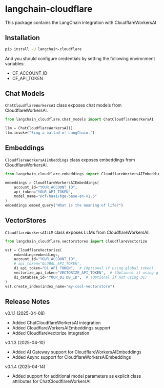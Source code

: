 # langchain-cloudflare

This package contains the LangChain integration with CloudflareWorkersAI

## Installation

```bash
pip install -U langchain-cloudflare
```

And you should configure credentials by setting the following environment variables:

- CF_ACCOUNT_ID
- CF_API_TOKEN

## Chat Models

`ChatCloudflareWorkersAI` class exposes chat models from CloudflareWorkersAI.

```python
from langchain_cloudflare.chat_models import ChatCloudflareWorkersAI

llm = ChatCloudflareWorkersAI()
llm.invoke("Sing a ballad of LangChain.")
```

## Embeddings

`CloudflareWorkersAIEmbeddings` class exposes embeddings from CloudflareWorkersAI.

```python
from langchain_cloudflare.embeddings import CloudflareWorkersAIEmbeddings

embeddings = CloudflareWorkersAIEmbeddings(
    account_id="YOUR_ACCOUNT_ID",
    api_token="YOUR_API_TOKEN",
    model_name="@cf/baai/bge-base-en-v1.5"
)
embeddings.embed_query("What is the meaning of life?")
```

## VectorStores
`CloudflareWorkersAILLM` class exposes LLMs from CloudflareWorkersAI.

```python
from langchain_cloudflare.vectorstores import CloudflareVectorize

vst = CloudflareVectorize(
    embedding=embeddings,
    account_id="YOUR_ACCOUNT_ID",
    # api_token="GLOBAL_API_TOKEN",
    d1_api_token="D1_API_TOKEN",  # (Optional if using global token)
    vectorize_api_token="VECTORIZE_API_TOKEN",  # (Optional if using global token)
    d1_database_id="YOUR_D1 DB_ID",  # (Optional if not using D1)
)
vst.create_index(index_name="my-cool-vectorstore")
```

## Release Notes
v0.1.1 (2025-04-08)

- Added ChatCloudflareWorkersAI integration
- Added CloudflareWorkersAIEmbeddings support
- Added CloudflareVectorize integration

v0.1.3 (2025-04-10)

- Added AI Gateway support for CloudflareWorkersAIEmbeddings
- Added Async support for CloudflareWorkersAIEmbeddings

v0.1.4 (2025-04-14)

- Added support for additional model parameters as explicit class attributes for ChatCloudflareWorkersAI